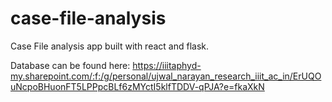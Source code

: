 # case-file-analysis

Case File analysis app built with react and flask. 

Database can be found here: https://iiitaphyd-my.sharepoint.com/:f:/g/personal/ujwal_narayan_research_iiit_ac_in/ErUQOuNcpoBHuonFT5LPPpcBLf6zMYctI5klfTDDV-qPJA?e=fkaXkN
